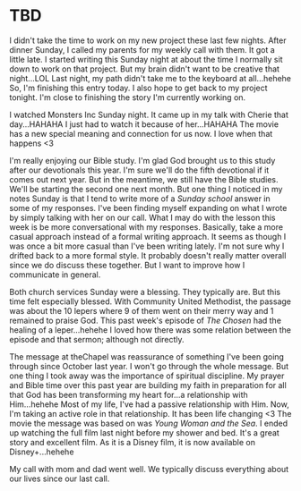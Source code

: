 # TBD

I didn't take the time to work on my new project these last few nights. After dinner Sunday, I called my parents for my weekly call with them. It got a little late. I started writing this Sunday night at about the time I normally sit down to work on that project. But my brain didn't want to be creative that night...LOL Last night, my path didn't take me to the keyboard at all...hehehe So, I'm finishing this entry today. I also hope to get back to my project tonight. I'm close to finishing the story I'm currently working on.

I watched Monsters Inc Sunday night. It came up in my talk with Cherie that day...HAHAHA I just had to watch it because of her...HAHAHA The movie has a new special meaning and connection for us now. I love when that happens <3

I'm really enjoying our Bible study. I'm glad God brought us to this study after our devotionals this year. I'm sure we'll do the fifth devotional if it comes out next year. But in the meantime, we still have the Bible studies. We'll be starting the second one next month. But one thing I noticed in my notes Sunday is that I tend to write more of a *Sunday school* answer in some of my responses. I've been finding myself expanding on what I wrote by simply talking with her on our call. What I may do with the lesson this week is be more conversational with my responses. Basically, take a more casual approach instead of a formal writing approach. It seems as though I was once a bit more casual than I've been writing lately. I'm not sure why I drifted back to a more formal style. It probably doesn't really matter overall since we do discuss these together. But I want to improve how I communicate in general.

Both church services Sunday were a blessing. They typically are. But this time felt especially blessed. With Community United Methodist, the passage was about the 10 lepers where 9 of them went on their merry way and 1 remained to praise God. This past week's episode of *The Chosen* had the healing of a leper...hehehe I loved how there was some relation between the episode and that sermon; although not directly.

The message at theChapel was reassurance of something I've been going through since October last year. I won't go through the whole message. But one thing I took away was the importance of spiritual discipline. My prayer and Bible time over this past year are building my faith in preparation for all that God has been transforming my heart for...a relationship with Him...hehehe Most of my life, I've had a passive relationship with Him. Now, I'm taking an active role in that relationship. It has been life changing <3 The movie the message was based on was *Young Woman and the Sea*. I ended up watching the full film last night before my shower and bed. It's a great story and excellent film. As it is a Disney film, it is now available on Disney+...hehehe

My call with mom and dad went well. We typically discuss everything about our lives since our last call.